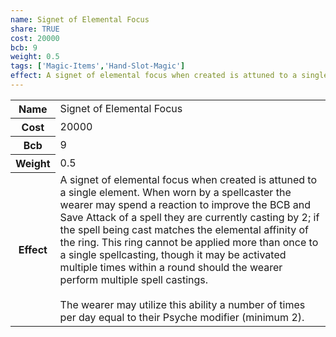 ```yaml
---
name: Signet of Elemental Focus
share: TRUE
cost: 20000
bcb: 9
weight: 0.5
tags: ['Magic-Items','Hand-Slot-Magic']
effect: A signet of elemental focus when created is attuned to a single element. When worn by a spellcaster the wearer may spend a reaction to improve the BCB and Save Attack of a spell they are currently casting by 2; if the spell being cast matches the elemental affinity of the ring. This ring cannot be applied more than once to a single spellcasting, though it may be activated multiple times within a round should the wearer perform multiple spell castings.<br><br>The wearer may utilize this ability a number of times per day equal to their Psyche modifier (minimum 2).
---
```

<p><span style="overflow-x: auto;"><table><tbody><tr><th>Name</th><td>Signet of Elemental Focus</td></tr><tr><th>Cost</th><td>20000</td></tr><tr><th>Bcb</th><td>9</td></tr><tr><th>Weight</th><td>0.5</td></tr><tr><th>Effect</th><td>A signet of elemental focus when created is attuned to a single element. When worn by a spellcaster the wearer may spend a reaction to improve the BCB and Save Attack of a spell they are currently casting by 2; if the spell being cast matches the elemental affinity of the ring. This ring cannot be applied more than once to a single spellcasting, though it may be activated multiple times within a round should the wearer perform multiple spell castings.<br><br>The wearer may utilize this ability a number of times per day equal to their Psyche modifier (minimum 2).</td></tr></tbody></table></span></p>
